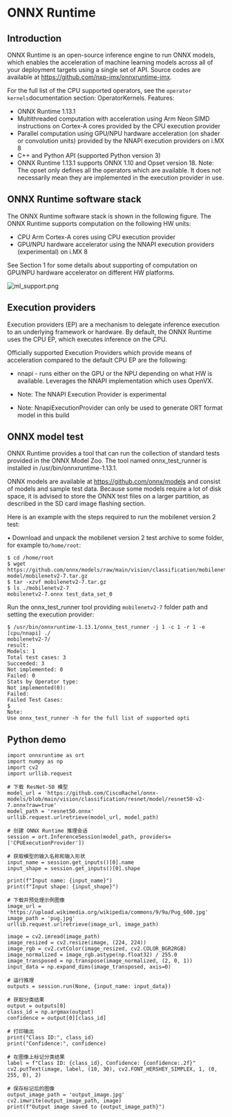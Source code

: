 # ONNX Runtime
## Introduction
ONNX Runtime is an open-source inference engine to run ONNX models, which enables the acceleration of
machine learning models across all of your deployment targets using a single set of API. Source codes are
available at https://github.com/nxp-imx/onnxruntime-imx.

For the full list of the CPU supported operators, see the `operator kernels`documentation section:
OperatorKernels.
Features:
- ONNX Runtime 1.13.1
- Multithreaded computation with acceleration using Arm Neon SIMD instructions on Cortex-A cores provided
by the CPU execution provider
- Parallel computation using GPU/NPU hardware acceleration (on shader or convolution units) provided by the
NNAPI execution providers on i.MX 8
- C++ and Python API (supported Python version 3)
- ONNX Runtime 1.13.1 supports ONNX 1.10 and Opset version 18.
Note:
The opset only defines all the operators which are available. It does not necessarily mean they are
implemented in the execution provider in use. 

## ONNX Runtime software stack
The ONNX Runtime software stack is shown in the following figure. The ONNX Runtime supports computation
on the following HW units:
- CPU Arm Cortex-A cores using CPU execution provider
- GPU/NPU hardware accelerator using the NNAPI execution providers (experimental) on i.MX 8
  
See Section 1 for some details about supporting of computation on GPU/NPU hardware accelerator on different
HW platforms.

![ml_support.png](/img/imx8mp/ml/onnx_software.png)


## Execution providers
Execution providers (EP) are a mechanism to delegate inference execution to an underlying framework or
hardware. By default, the ONNX Runtime uses the CPU EP, which executes inference on the CPU.

Officially supported Execution Providers which provide means of acceleration compared to the default CPU EP
are the following:
- nnapi - runs either on the GPU or the NPU depending on what HW is available. Leverages the NNAPI
implementation which uses OpenVX.

- Note: The NNAPI Execution Provider is experimental
- Note: NnapiExecutionProvider can only be used to generate ORT format model in this build 

## ONNX model test
ONNX Runtime provides a tool that can run the collection of standard tests provided in the ONNX Model Zoo.
The tool named onnx_test_runner is installed in /usr/bin/onnxruntime-1.13.1.

ONNX models are available at https://github.com/onnx/models and consist of models and sample test data.
Because some models require a lot of disk space, it is advised to store the ONNX test files on a larger partition,
as described in the SD card image flashing section.

Here is an example with the steps required to run the mobilenet version 2 test:

• Download and unpack the mobilenet version 2 test archive to some folder, for example to`/home/root`:
~~~
$ cd /home/root
$ wget https://github.com/onnx/models/raw/main/vision/classification/mobilenet/
model/mobilenetv2-7.tar.gz
$ tar -xzvf mobilenetv2-7.tar.gz
$ ls ./mobilenetv2-7
mobilenetv2-7.onnx test_data_set_0 
~~~
Run the onnx_test_runner tool providing `mobilenetv2-7` folder path and setting the execution provider:
~~~
$ /usr/bin/onnxruntime-1.13.1/onnx_test_runner -j 1 -c 1 -r 1 -e [cpu/nnapi] ./
mobilenetv2-7/
result:
Models: 1
Total test cases: 3
Succeeded: 3
Not implemented: 0
Failed: 0
Stats by Operator type:
Not implemented(0):
Failed:
Failed Test Cases:
$
Note:
Use onnx_test_runner -h for the full list of supported opti
~~~

## Python demo

~~~
import onnxruntime as ort
import numpy as np
import cv2
import urllib.request

# 下载 ResNet-50 模型
model_url = 'https://github.com/CiscoRachel/onnx-models/blob/main/vision/classification/resnet/model/resnet50-v2-7.onnx?raw=true'
model_path = 'resnet50.onnx'
urllib.request.urlretrieve(model_url, model_path)

# 创建 ONNX Runtime 推理会话
session = ort.InferenceSession(model_path, providers=['CPUExecutionProvider'])

# 获取模型的输入名称和输入形状
input_name = session.get_inputs()[0].name
input_shape = session.get_inputs()[0].shape

print(f"Input name: {input_name}")
print(f"Input shape: {input_shape}")

# 下载并预处理示例图像
image_url = 'https://upload.wikimedia.org/wikipedia/commons/9/9a/Pug_600.jpg'
image_path = 'pug.jpg'
urllib.request.urlretrieve(image_url, image_path)

image = cv2.imread(image_path)
image_resized = cv2.resize(image, (224, 224))
image_rgb = cv2.cvtColor(image_resized, cv2.COLOR_BGR2RGB)
image_normalized = image_rgb.astype(np.float32) / 255.0
image_transposed = np.transpose(image_normalized, (2, 0, 1))
input_data = np.expand_dims(image_transposed, axis=0)

# 运行推理
outputs = session.run(None, {input_name: input_data})

# 获取分类结果
output = outputs[0]
class_id = np.argmax(output)
confidence = output[0][class_id]

# 打印输出
print("Class ID:", class_id)
print("Confidence:", confidence)

# 在图像上标记分类结果
label = f"Class ID: {class_id}, Confidence: {confidence:.2f}"
cv2.putText(image, label, (10, 30), cv2.FONT_HERSHEY_SIMPLEX, 1, (0, 255, 0), 2)

# 保存标记后的图像
output_image_path = 'output_image.jpg'
cv2.imwrite(output_image_path, image)
print(f"Output image saved to {output_image_path}")

~~~


  